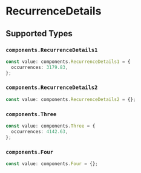 # RecurrenceDetails


## Supported Types

### `components.RecurrenceDetails1`

```typescript
const value: components.RecurrenceDetails1 = {
  occurrences: 3179.83,
};
```

### `components.RecurrenceDetails2`

```typescript
const value: components.RecurrenceDetails2 = {};
```

### `components.Three`

```typescript
const value: components.Three = {
  occurrences: 4142.63,
};
```

### `components.Four`

```typescript
const value: components.Four = {};
```

